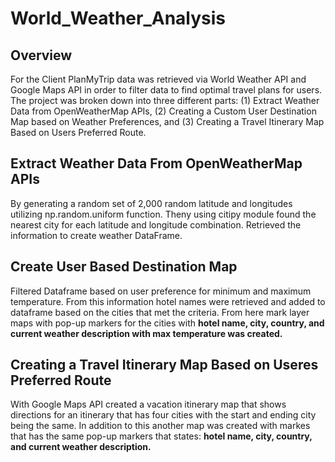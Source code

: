 # World_Weather_Analysis

## Overview
For the Client PlanMyTrip data was retrieved via World Weather API and Google Maps API in order to filter data to find optimal travel plans for users. The project was broken down into three different parts: (1) Extract Weather Data from OpenWeatherMap APIs, (2) Creating a Custom User Destination Map based on Weather Preferences, and (3) Creating a Travel Itinerary Map Based on Users Preferred Route.

## Extract Weather Data From OpenWeatherMap APIs

By generating a random set of 2,000 random latitude and longitudes utilizing np.random.uniform function. Theny using citipy module found the nearest city for each latitude and longitude combination. Retrieved the information to create weather DataFrame.

## Create User Based Destination Map 

Filtered Dataframe based on user preference for minimum and maximum temperature. From this information hotel names were retrieved and added to dataframe based on the cities that met the criteria. From here mark layer maps with pop-up markers for the cities with **hotel name, city, country, and current weather description with max temperature was created.**

## Creating a Travel Itinerary Map Based on Useres Preferred Route

With Google Maps API created a vacation itinerary map that shows directions for an itinerary that has four cities with the start and ending city being the same. In addition to this another map was created with markes that has the same pop-up markers that states: **hotel name, city, country, and current weather description.**
